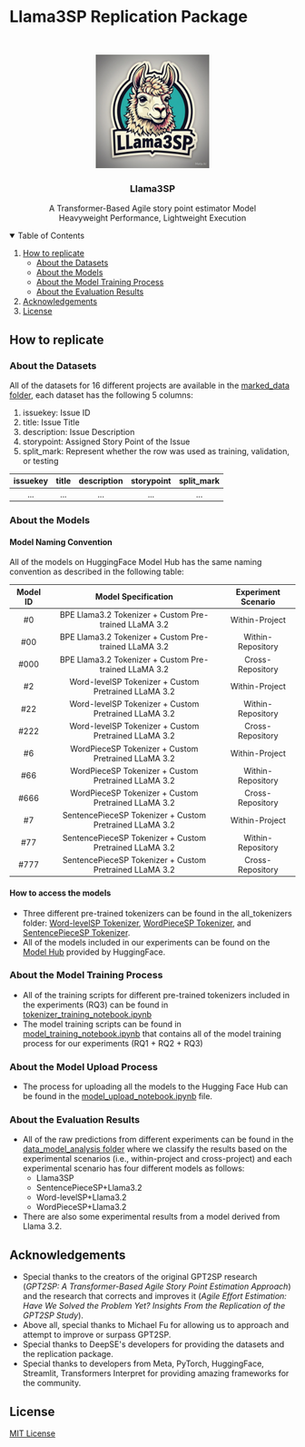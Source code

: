 # Llama3SP Replication Package
<!-- PROJECT LOGO -->
<br />
<p align="center">
    <img src="logo/llama3sp_logo.jpeg" width="200" height="200">
  </a>
  <h3 align="center">Llama3SP</h3>
  <p align="center">
    A Transformer-Based Agile story point estimator Model
    <br/>
    Heavyweight Performance, Lightweight Execution
  </p>
</p>

<!-- Table of contents -->
<details open="open">
  <summary>Table of Contents</summary>
  <ol>
    <li>
      <a href="#how-to-replicate">How to replicate</a>
        <ul>
          <li><a href="#about-the-datasets">About the Datasets</a></li>
          <li><a href="#about-the-models">About the Models</a></li>
          <li><a href="#about-the-model-training-process">About the Model Training Process</a></li>
          <li><a href="#about-the-evaluation-results">About the Evaluation Results</a></li>
        </ul>
    </li>
    <li>
      <a href="#acknowledgements">Acknowledgements</a>
    </li>
    <li>
      <a href="#license">License</a>
    </li>
  </ol>
</details>

## How to replicate 

### About the Datasets
All of the datasets for 16 different projects are available in the [marked_data folder](https://github.com/DEVCamiloSepulveda/llama3sp/tree/main/sp_dataset/marked_data), each dataset has the following 5 columns:
1. issuekey: Issue ID
2. title: Issue Title
3. description: Issue Description
4. storypoint: Assigned Story Point of the Issue
5. split_mark: Represent whether the row was used as training, validation, or testing  

issuekey | title | description | storypoint | split_mark
| :---: | :---: | :---: | :---: | :---:
...  | ... | ... | ... | ...


### About the Models

#### Model Naming Convention
All of the models on HuggingFace Model Hub has the same naming convention as described in the following table:

Model ID | Model Specification | Experiment Scenario
| :---: | :---: | :---: 
#0  | BPE Llama3.2 Tokenizer + Custom Pre-trained LLaMA 3.2 | Within-Project 
#00  | BPE Llama3.2 Tokenizer + Custom Pre-trained LLaMA 3.2 | Within-Repository 
#000  | BPE Llama3.2 Tokenizer + Custom Pre-trained LLaMA 3.2 | Cross-Repository 
#2  | Word-levelSP Tokenizer + Custom Pretrained LLaMA 3.2 | Within-Project  
#22  | Word-levelSP Tokenizer + Custom Pretrained LLaMA 3.2 | Within-Repository 
#222  | Word-levelSP Tokenizer + Custom Pretrained LLaMA 3.2 | Cross-Repository  
#6  | WordPieceSP Tokenizer + Custom Pretrained LLaMA 3.2 | Within-Project  
#66  | WordPieceSP Tokenizer + Custom Pretrained LLaMA 3.2 | Within-Repository 
#666  | WordPieceSP Tokenizer + Custom Pretrained LLaMA 3.2 | Cross-Repository  
#7  | SentencePieceSP Tokenizer + Custom Pretrained LLaMA 3.2 | Within-Project  
#77  | SentencePieceSP Tokenizer + Custom Pretrained LLaMA 3.2 | Within-Repository 
#777  | SentencePieceSP Tokenizer + Custom Pretrained LLaMA 3.2 | Cross-Repository  

#### How to access the models
* Three different pre-trained tokenizers can be found in the all_tokenizers folder: [Word-levelSP Tokenizer](https://github.com/DEVCamiloSepulveda/llama3sp/tree/main/all_tokenizers/sp_word_level), [WordPieceSP Tokenizer](https://github.com/DEVCamiloSepulveda/llama3sp/tree/main/all_tokenizers/sp_word_piece), and [SentencePieceSP Tokenizer](https://github.com/DEVCamiloSepulveda/llama3sp/tree/main/all_tokenizers/sp_sentence_piece).
* All of the models included in our experiments can be found on the [Model Hub](https://huggingface.co/DEVCamiloSepulveda) provided by HuggingFace.

### About the Model Training Process
* All of the training scripts for different pre-trained tokenizers included in the experiments (RQ3) can be found in [tokenizer_training_notebook.ipynb](https://github.com/DEVCamiloSepulveda/llama3sp/blob/main/tokenizer_training_notebook.ipynb)
* The model training scripts can be found in [model_training_notebook.ipynb](https://github.com/DEVCamiloSepulveda/llama3sp/blob/main/model_training.ipynb) that contains all of the model training process for our experiments (RQ1 + RQ2 + RQ3)

### About the Model Upload Process
* The process for uploading all the models to the Hugging Face Hub can be found in the [model_upload_notebook.ipynb](https://github.com/DEVCamiloSepulveda/llama3sp/blob/main/model_upload_notebook.ipynb) file.
  
### About the Evaluation Results
* All of the raw predictions from different experiments can be found in the [data_model_analysis folder](https://github.com/DEVCamiloSepulveda/llama3sp/tree/main/data_model_analysis) where we classify the results based on the experimental scenarios (i.e., within-project and cross-project) and each experimental scenario has four different models as follows:
  * Llama3SP
  * SentencePieceSP+Llama3.2
  * Word-levelSP+Llama3.2
  * WordPieceSP+Llama3.2
* There are also some experimental results from a model derived from Llama 3.2.

## Acknowledgements
* Special thanks to the creators of the original GPT2SP research (_GPT2SP: A Transformer-Based Agile Story Point Estimation Approach_) and the research that corrects and improves it (_Agile Effort Estimation: Have We Solved the Problem Yet? Insights From the Replication of the GPT2SP Study_).
* Above all, special thanks to Michael Fu for allowing us to approach and attempt to improve or surpass GPT2SP.
* Special thanks to DeepSE's developers for providing the datasets and the replication package.
* Special thanks to developers from Meta, PyTorch, HuggingFace, Streamlit, Transformers Interpret for providing amazing frameworks for the community.
  
## License 
[MIT License](https://github.com/DEVCamiloSepulveda/llama3sp/blob/main/LICENSE)
